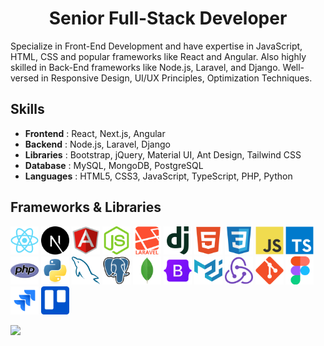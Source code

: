 <h1 align="center">
  Senior Full-Stack Developer
</h1>

Specialize in Front-End Development and have expertise in JavaScript, HTML, CSS and popular frameworks like React and Angular.
Also highly skilled in Back-End frameworks like Node.js, Laravel, and Django.
Well-versed in Responsive Design, UI/UX Principles, Optimization Techniques.

## Skills

-   <b>Frontend</b> : React, Next.js, Angular
-   <b>Backend</b> : Node.js, Laravel, Django
-   <b>Libraries</b> : Bootstrap, jQuery, Material UI, Ant Design, Tailwind CSS
-   <b>Database</b> : MySQL, MongoDB, PostgreSQL
-   <b>Languages</b> : HTML5, CSS3, JavaScript, TypeScript, PHP, Python

## Frameworks & Libraries

<code><img alt="React" height="45" src="https://github.com/devicons/devicon/blob/master/icons/react/react-original.svg"/></code>
<code><img alt="Next" height="45" src="https://github.com/devicons/devicon/blob/master/icons/nextjs/nextjs-original.svg"/></code>
<code><img alt="Angular" height="45" src="https://github.com/devicons/devicon/blob/master/icons/angularjs/angularjs-original.svg"/></code>
<code><img alt="Nodejs" height="45" src="https://github.com/devicons/devicon/blob/master/icons/nodejs/nodejs-original.svg"/></code>
<code><img alt="Laravel" height="45" src="https://github.com/devicons/devicon/blob/master/icons/laravel/laravel-plain-wordmark.svg"/></code>
<code><img alt="Django" height="45" src="https://github.com/devicons/devicon/blob/master/icons/django/django-plain.svg"></code>
<code><img alt="HTML5" height="45" src="https://github.com/devicons/devicon/blob/master/icons/html5/html5-plain.svg"/></code>
<code><img alt="CSS3" height="45" src="https://github.com/devicons/devicon/blob/master/icons/css3/css3-original.svg"/></code>
<code><img alt="JavaScript" height="45" src="https://github.com/devicons/devicon/blob/master/icons/javascript/javascript-original.svg"/></code>
<code><img alt="TypeScript" height="45" src="https://github.com/devicons/devicon/blob/master/icons/typescript/typescript-original.svg"/></code>
<code><img alt="PHP" height="45" src="https://github.com/devicons/devicon/blob/master/icons/php/php-original.svg"/></code>
<code><img alt="Python" height="45" src="https://raw.githubusercontent.com/devicons/devicon/master/icons/python/python-original.svg"/></code>
<code><img alt="MySQL" height="45" src="https://github.com/devicons/devicon/blob/master/icons/mysql/mysql-original.svg"></code>
<code><img alt="PostgreSQL" height="45" src="https://github.com/devicons/devicon/blob/master/icons/postgresql/postgresql-original.svg"></code>
<code><img alt="MongoDB" height="45" src="https://github.com/devicons/devicon/blob/master/icons/mongodb/mongodb-original.svg"></code>
<code><img alt="BootStrap" height="45" src="https://github.com/devicons/devicon/blob/master/icons/bootstrap/bootstrap-original.svg"></code>
<code><img alt="Material UI" height="45" src="https://github.com/devicons/devicon/blob/master/icons/materialui/materialui-original.svg"></code>
<code><img alt="Redux" height="45" src="https://github.com/devicons/devicon/blob/master/icons/redux/redux-original.svg"/></code>
<code><img alt="Git" height="45" src="https://github.com/devicons/devicon/blob/master/icons/git/git-original.svg"></code>
<code><img alt="Figma" height="45" src="https://github.com/devicons/devicon/blob/master/icons/figma/figma-original.svg"/></code>
<code><img alt="Jira" height="45" src="https://github.com/devicons/devicon/blob/master/icons/jira/jira-original.svg"></code>
<code><img alt="Trello" height="45" src="https://github.com/devicons/devicon/blob/master/icons/trello/trello-plain.svg"></code>

<img src="https://raw.githubusercontent.com/Trilokia/Trilokia/379277808c61ef204768a61bbc5d25bc7798ccf1/bottom_header.svg">
